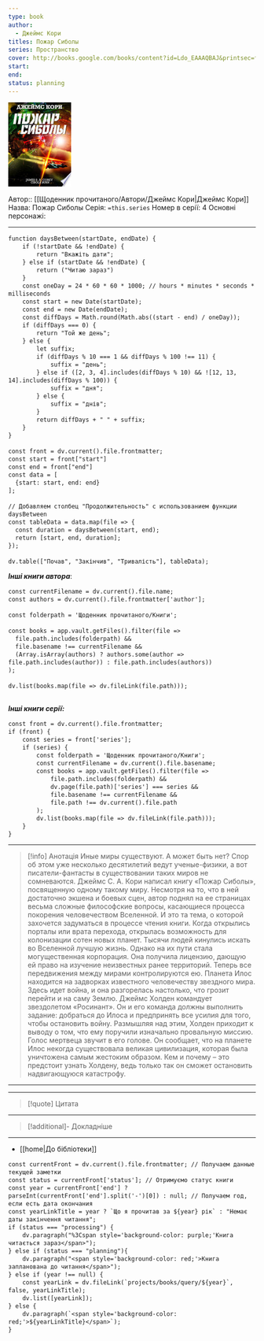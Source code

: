 ```yaml
---
type: book
author:
  - Джеймс Кори
titles: Пожар Сиболы
series: Пространство
cover: http://books.google.com/books/content?id=Ldo_EAAAQBAJ&printsec=frontcover&img=1&zoom=1&edge=curl&source=gbs_api
start: 
end: 
status: planning
---
```

![cover|150](media/cover!150-384.jpg)

Автор:: [[Щоденник прочитаного/Автори/Джеймс Кори|Джеймс Кори]]
Назва: Пожар Сиболы
Серія:  `=this.series`
Номер в серії: 4
Основні персонажі:

---
```dataviewjs
function daysBetween(startDate, endDate) {
	if (!startDate && !endDate) { 
		return "Вкажіть дати"; 
	} else if (startDate && !endDate) {
		return ("Читаю зараз")
	}
	const oneDay = 24 * 60 * 60 * 1000; // hours * minutes * seconds * milliseconds
	const start = new Date(startDate);
	const end = new Date(endDate);
	const diffDays = Math.round(Math.abs((start - end) / oneDay));
	if (diffDays === 0) {
		return "Той же день";   
	} else {
		let suffix;     
	    if (diffDays % 10 === 1 && diffDays % 100 !== 11) {
		    suffix = "день";     
	    } else if ([2, 3, 4].includes(diffDays % 10) && ![12, 13, 14].includes(diffDays % 100)) {
			suffix = "дня";     
		} else {       
			suffix = "днів";     
		}          
		return diffDays + " " + suffix;   
	} 
}  

const front = dv.current().file.frontmatter;
const start = front["start"]
const end = front["end"]
const data = [
  {start: start, end: end}
];

// Добавляем столбец "Продолжительность" с использованием функции daysBetween
const tableData = data.map(file => {
  const duration = daysBetween(start, end);
  return [start, end, duration];
});

dv.table(["Почав", "Закінчив", "Тривалість"], tableData);
```

***Інші книги автора***:
```dataviewjs
const currentFilename = dv.current().file.name;
const authors = dv.current().file.frontmatter['author'];

const folderpath = 'Щоденник прочитаного/Книги';

const books = app.vault.getFiles().filter(file =>
  file.path.includes(folderpath) &&
  file.basename !== currentFilename &&
  (Array.isArray(authors) ? authors.some(author => file.path.includes(author)) : file.path.includes(authors))
);

dv.list(books.map(file => dv.fileLink(file.path)));


```
***Інші книги серії:***
```dataviewjs
const front = dv.current().file.frontmatter;
if (front) {
	const series = front['series'];
	if (series) {
		const folderpath = 'Щоденник прочитаного/Книги';
		const currentFilename = dv.current().file.basename;
		const books = app.vault.getFiles().filter(file =>  
			file.path.includes(folderpath) && 
			dv.page(file.path)['series'] === series && 
			file.basename !== currentFilename &&
			file.path !== dv.current().file.path 
		);
		dv.list(books.map(file => dv.fileLink(file.path)));
	}
}

```

---
>[!info] Анотація
>Иные миры существуют. А может быть нет? Спор об этом уже несколько десятилетий ведут ученые-физики, а вот писатели-фантасты в существовании таких миров не сомневаются. Джеймс С. А. Кори написал книгу «Пожар Сиболы», посвященную одному такому миру. Несмотря на то, что в ней достаточно экшена и боевых сцен, автор поднял на ее страницах весьма сложные философские вопросы, касающиеся процесса покорения человечеством Вселенной. И это та тема, о которой захочется задуматься в процессе чтения книги.
>Когда открылись порталы или врата перехода, открылась возможность для колонизации сотен новых планет. Тысячи людей кинулись искать во Вселенной лучшую жизнь. Однако на их пути стала могущественная корпорация. Она получила лицензию, дающую ей право на изучение неизвестных ранее территорий. Теперь все передвижения между мирами контролируются ею.
>Планета Илос находится на задворках известного человечеству звездного мира. Здесь идет война, и она разгорелась настолько, что грозит перейти и на саму Землю. Джеймс Холден командует звездолетом «Росинант». Он и его команда должны выполнить задание: добраться до Илоса и предпринять все усилия для того, чтобы остановить войну.
>Размышляя над этим, Холден приходит к выводу о том, что ему поручили изначально провальную миссию. Голос мертвеца звучит в его голове. Он сообщает, что на планете Илос некогда существовала великая цивилизация, которая была уничтожена самым жестоким образом. Кем и почему – это предстоит узнать Холдену, ведь только так он сможет остановить надвигающуюся катастрофу.
___

****
>[!quote] Цитата

****
>[!additional]- Докладніше

****

- [[home|До бібліотеки]]

```dataviewjs
const currentFront = dv.current().file.frontmatter; // Получаем данные текущей заметки
const status = currentFront['status']; // Отримуємо статус книги
const year = currentFront['end'] ? parseInt(currentFront['end'].split('-')[0]) : null; // Получаем год, если есть дата окончания
const yearLinkTitle = year ? `Що я прочитав за ${year} рік` : "Немає даты закінчення читання";
if (status === "processing") {
	dv.paragraph("%3Cspan style='background-color: purple;'Книга читається зараз</span>");
} else if (status === "planning"){
	dv.paragraph("<span style='background-color: red;'>Книга запланована до читання</span>");
} else if (year !== null) {
	const yearLink = dv.fileLink(`projects/books/query/${year}`, false, yearLinkTitle);
	dv.list([yearLink]);
} else {
	dv.paragraph(`<span style='background-color: red;'>${yearLinkTitle}</span>`);
}
```